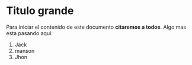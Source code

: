 # Titulo grande

Para iniciar el contenido de este documento **citaremos a todos**.
Algo mas esta pasando aqui:

1. Jack
2. manson 
3. Jhon
